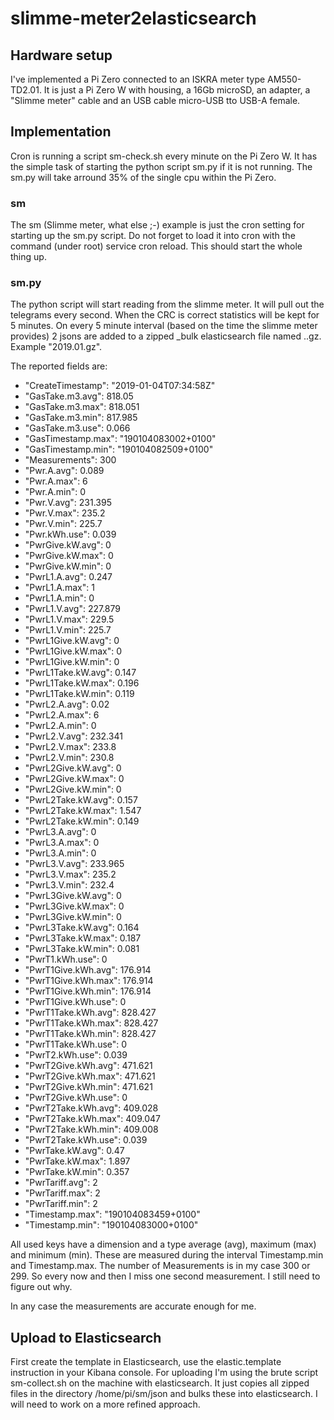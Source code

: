 # slimme-meter2elasticsearch
## Hardware setup
I've implemented a Pi Zero connected to an ISKRA meter type AM550-TD2.01. It is just a Pi Zero W with housing, a 16Gb microSD, an adapter, a "Slimme meter" cable and an USB cable micro-USB tto USB-A female.

## Implementation
Cron is running a script sm-check.sh every minute on the Pi Zero W. It has the simple task of starting the python script sm.py if it is not running. The sm.py will take arround 35% of the single cpu within the Pi Zero.

### sm
The sm (Slimme meter, what else ;-) example is just the cron setting for starting up the sm.py script. Do not forget to load it into cron with the command (under root) service cron reload. This should start the whole thing up.

### sm.py
The python script will start reading from the slimme meter. It will pull out the telegrams every second. When the CRC is correct statistics will be kept for 5 minutes. On every 5 minute interval (based on the time the slimme meter provides) 2 jsons are added to a zipped _bulk elasticsearch file named <year>.<month>.gz. Example "2019.01.gz".

The reported fields are:
  - "CreateTimestamp": "2019-01-04T07:34:58Z"
  - "GasTake.m3.avg": 818.05
  - "GasTake.m3.max": 818.051
  - "GasTake.m3.min": 817.985
  - "GasTake.m3.use": 0.066
  - "GasTimestamp.max": "190104083002+0100"
  - "GasTimestamp.min": "190104082509+0100"
  - "Measurements": 300
  - "Pwr.A.avg": 0.089
  - "Pwr.A.max": 6
  - "Pwr.A.min": 0
  - "Pwr.V.avg": 231.395
  - "Pwr.V.max": 235.2
  - "Pwr.V.min": 225.7
  - "Pwr.kWh.use": 0.039
  - "PwrGive.kW.avg": 0
  - "PwrGive.kW.max": 0
  - "PwrGive.kW.min": 0
  - "PwrL1.A.avg": 0.247
  - "PwrL1.A.max": 1
  - "PwrL1.A.min": 0
  - "PwrL1.V.avg": 227.879
  - "PwrL1.V.max": 229.5
  - "PwrL1.V.min": 225.7
  - "PwrL1Give.kW.avg": 0
  - "PwrL1Give.kW.max": 0
  - "PwrL1Give.kW.min": 0
  - "PwrL1Take.kW.avg": 0.147
  - "PwrL1Take.kW.max": 0.196
  - "PwrL1Take.kW.min": 0.119
  - "PwrL2.A.avg": 0.02
  - "PwrL2.A.max": 6
  - "PwrL2.A.min": 0
  - "PwrL2.V.avg": 232.341
  - "PwrL2.V.max": 233.8
  - "PwrL2.V.min": 230.8
  - "PwrL2Give.kW.avg": 0
  - "PwrL2Give.kW.max": 0
  - "PwrL2Give.kW.min": 0
  - "PwrL2Take.kW.avg": 0.157
  - "PwrL2Take.kW.max": 1.547
  - "PwrL2Take.kW.min": 0.149
  - "PwrL3.A.avg": 0
  - "PwrL3.A.max": 0
  - "PwrL3.A.min": 0
  - "PwrL3.V.avg": 233.965
  - "PwrL3.V.max": 235.2
  - "PwrL3.V.min": 232.4
  - "PwrL3Give.kW.avg": 0
  - "PwrL3Give.kW.max": 0
  - "PwrL3Give.kW.min": 0
  - "PwrL3Take.kW.avg": 0.164
  - "PwrL3Take.kW.max": 0.187
  - "PwrL3Take.kW.min": 0.081
  - "PwrT1.kWh.use": 0
  - "PwrT1Give.kWh.avg": 176.914
  - "PwrT1Give.kWh.max": 176.914
  - "PwrT1Give.kWh.min": 176.914
  - "PwrT1Give.kWh.use": 0
  - "PwrT1Take.kWh.avg": 828.427
  - "PwrT1Take.kWh.max": 828.427
  - "PwrT1Take.kWh.min": 828.427
  - "PwrT1Take.kWh.use": 0
  - "PwrT2.kWh.use": 0.039
  - "PwrT2Give.kWh.avg": 471.621
  - "PwrT2Give.kWh.max": 471.621
  - "PwrT2Give.kWh.min": 471.621
  - "PwrT2Give.kWh.use": 0
  - "PwrT2Take.kWh.avg": 409.028
  - "PwrT2Take.kWh.max": 409.047
  - "PwrT2Take.kWh.min": 409.008
  - "PwrT2Take.kWh.use": 0.039
  - "PwrTake.kW.avg": 0.47
  - "PwrTake.kW.max": 1.897
  - "PwrTake.kW.min": 0.357
  - "PwrTariff.avg": 2
  - "PwrTariff.max": 2
  - "PwrTariff.min": 2
  - "Timestamp.max": "190104083459+0100"
  - "Timestamp.min": "190104083000+0100"

All used keys have a dimension and a type average (avg), maximum (max) and minimum (min). These are measured during the interval Timestamp.min and Timestamp.max. The number of Measurements is in my case 300 or 299. So every now and then I miss one second measurement. I still need to figure out why.

In any case the measurements are accurate enough for me.

## Upload to Elasticsearch
First create the template in Elasticsearch, use the elastic.template instruction in your Kibana console.
For uploading I'm using the brute script sm-collect.sh on the machine with elasticsearch. It just copies all zipped files in the directory /home/pi/sm/json and bulks these into elasticsearch. I will need to work on a more refined approach.
